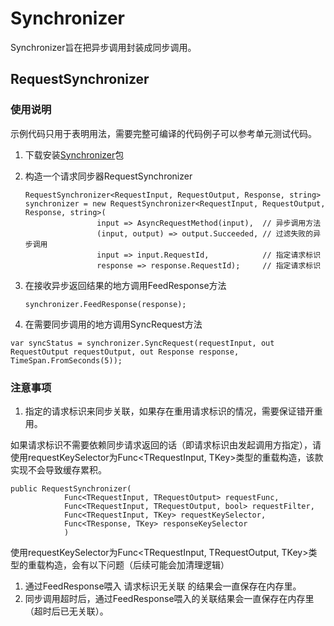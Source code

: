 # Synchronizer

Synchronizer旨在把异步调用封装成同步调用。

## RequestSynchronizer

### 使用说明

示例代码只用于表明用法，需要完整可编译的代码例子可以参考单元测试代码。

1. 下载安装[Synchronizer](https://www.nuget.org/packages/Synchronizer/)包
2. 构造一个请求同步器RequestSynchronizer

   ```CSharp
   RequestSynchronizer<RequestInput, RequestOutput, Response, string> synchronizer = new RequestSynchronizer<RequestInput, RequestOutput, Response, string>(
                   input => AsyncRequestMethod(input),  // 异步调用方法
                   (input, output) => output.Succeeded, // 过滤失败的异步调用
                   input => input.RequestId,            // 指定请求标识
                   response => response.RequestId);     // 指定请求标识
   ```

3. 在接收异步返回结果的地方调用FeedResponse方法

   ```CSharp
   synchronizer.FeedResponse(response);
   ```

4. 在需要同步调用的地方调用SyncRequest方法

```CSharp
var syncStatus = synchronizer.SyncRequest(requestInput, out RequestOutput requestOutput, out Response response, TimeSpan.FromSeconds(5));
```

### 注意事项

1. 指定的请求标识来同步关联，如果存在重用请求标识的情况，需要保证错开重用。

如果请求标识不需要依赖同步请求返回的话（即请求标识由发起调用方指定），请使用requestKeySelector为Func<TRequestInput, TKey>类型的重载构造，该款实现不会导致缓存累积。

```CSharp
public RequestSynchronizer(
            Func<TRequestInput, TRequestOutput> requestFunc,
            Func<TRequestInput, TRequestOutput, bool> requestFilter,
            Func<TRequestInput, TKey> requestKeySelector,
            Func<TResponse, TKey> responseKeySelector
            )
```

使用requestKeySelector为Func<TRequestInput, TRequestOutput, TKey>类型的重载构造，会有以下问题（后续可能会加清理逻辑）

1. 通过FeedResponse喂入 请求标识无关联 的结果会一直保存在内存里。
2. 同步调用超时后，通过FeedResponse喂入的关联结果会一直保存在内存里（超时后已无关联）。
